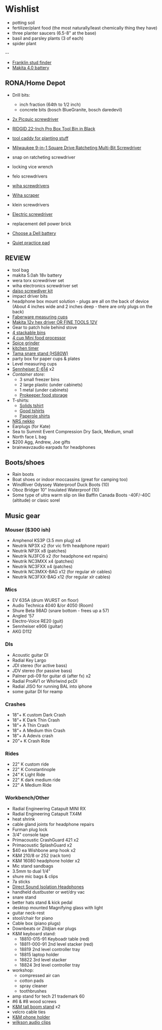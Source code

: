 # Wishlist

- potting soil
- fertilizer/plant food (the most naturally/least chemically thing they have)
- three planter saucers (6.5-8" at the base)
- basil and parsley plants (3 of each)
- spider plant

--

- [Franklin stud finder](https://www.amazon.ca/dp/B0064EICKG?linkCode=gs2&tag=basthu-20)
- [Makita 4.0 battery](https://www.kijiji.ca/v-outils-electriques/longueuil-rive-sud/makita-lb1840-18-volts-4amps-batterie-neuveeeeeeeee/cas_192749)

## RONA/Home Depot

- Drill bits:
  - inch fraction (64th to 1/2 inch)
  - concrete bits (bosch BlueGranite, bosch daredevil)
- [2x Picquic screwdriver](https://www.homedepot.ca/product/picquic-super-8-plus-multi-bit-screwdriver/1000428687)
- [RIDGID 22-Inch Pro Box Tool Bin in Black](https://www.homedepot.ca/product/ridgid-22-inch-pro-box-tool-bin-in-black/1001010726)
- [tool caddy for planting stuff](https://www.homedepot.ca/product/husky-20-inch-open-top-resin-tool-caddy/1000675544)





- [Milwaukee 9-in-1 Square Drive Ratcheting Multi-Bit Screwdriver](https://www.homedepot.ca/product/milwaukee-9-in-1-square-drive-ratcheting-multi-bit-screwdriver/1000665256)

- snap on ratcheting screwdriver
- locking vice wrench
- felo screwdrivers
- [wiha screwdrivers](https://www.wihatools.ca/screwdrivers)
- [Wiha scraper](https://www.wihatools.ca/universal-razor-edged-scraper-softfinishr-handle-with-replacement-blades)
- klein screwdrivers

- [Electric screwdriver](https://www.amazon.ca/Makita-DF001DW-Cordless-Screwdriver-Accessory/dp/B01NC1VO3Q/ref=sr_1_6)






- replacement dell power brick
- [Choose a Dell battery](http://www.laptopcharge.ca/category/search/dell/xps+13+9360.aspx)
- [Quiet practice pad](https://www.timpano-percussion.com/us/prologix-pad-de-pratique-prologix-marksman-dual-12.html)

## REVIEW

- tool bag
- makita 5.0ah 18v battery
- wera torx screwdriver set
- wiha electronics screwdriver set
- [daiso screwdiver kit](https://www.amazon.com/Daiso-Japan-Jewelers-Precision-Screwdriver/dp/B00KY6T8FS)
- impact driver bits
- headphone box mount solution - plugs are all on the back of device (About 4 inches wide and 2 inches deep - there are only plugs on the back)
- [Faberware measuring cups](https://www.amazon.ca/Farberware-Color-Measuring-Mixed-Colors/dp/B005NKJX6Y/)
- [Makita 12v hex driver OR FINE TOOLS 12V](https://www.makita.ca/index2.php?event=tool&id=3022&catid=2)
- Gear to patch hole behind stove
- [4 stackable bins](https://homedepot.ca/product/husky-12-inch-stackable-click-bin-in-grey/1000752012)
- [4 cup Mini food processor](https://www.amazon.ca/Cuisinart-CH-4BKC-Elite-Mini-Chopper/dp/B003WH9ID8/ref=dp_ob_title_kitchen)
- [Spice grinder](https://www.amazon.com/KRUPS-Electric-Coffee-Grinder-Stainless/dp/B00004SPEU)
- [kitchen timer](https://www.amazon.ca/dp/B000095RCF?ots=1&linkCode=gs2&tag=figcanada-20)
- [Tama snare stand (HS80W)](https://www.timpano-percussion.com/us/pied-de-caisse-claire-tama-roadpro-hs80w.html?id=43102689)
- party box for paper cups & plates
- Level measuring cups
- [Sennheiser E-614](http://www.economik.com/sennheiser/e-614/) x2
- *Container store:*
  - 3 small freezer bins
  - 2 large plastic (under cabinets)
  - 1 metal (under cabinets)
  - [Prokeeper food storage](https://www.containerstore.com/s/kitchen/food-storage/prokeeper-1.5-qt.-brown-sugar-container/12d?productId=11004398)
- T-shirts:
  - [Solids tshirt](https://solids.bandcamp.com/merch)
  - [Good tshirts](https://us.kowtowclothing.com/)
  - [Paperole shirts](https://www.paperole.com/)
- [NRS nekko](https://www.nrs.com/product/47310.01/nrs-neko-blunt-knife)
- Earplugs (for Kate)
- Sea to Summit Event Compression Dry Sack, Medium, small
- North face L bag
- $200 Agg, Andrew, Joe gifts
- brainwavzaudio earpads for headphones

## Boots/shoes

- Rain boots
- Boat shoes or indoor moccassins (great for camping too)
- WindRiver Odyssey Waterproof Duck Boots (10)
- Oboz Bridger 10" Insulated Waterproof (10)
- Some type of ultra warm slip on like Baffin Canada Boots -40F/-40C (altitude) or clasic sorel

## Music gear

### Mouser ($300 ish)

- Amphenol KS3P (3.5 mm plug) x4
- Neutrik NP3X x2 (for vic firth headphone repair)
- Neutrik NP3X x8 (patches)
- Neutrik NJ3FC6 x2 (for headphone ext repairs)
- Neutrik NC3MXX x4 (patches)
- Neutrik NC3FXX x4 (patches)
- Neutrik NC3MXX-BAG x12 (for regular xlr cables)
- Neutrik NC3FXX-BAG x12 (for regular xlr cables)

### Mics

- EV 635A (drum WURST on floor)
- Audio Technica 4040 &/or 4050 (Room)
- Shure Beta 98AD (snare bottom - frees up a 57)
- Angled '57
- Electro-Voice RE20 (guit)
- Sennheiser e906 (guitar)
- AKG D112

### DIs

- Acoustic guitar DI
- Radial Key Largo
- JDI stereo (for active bass)
- JDV stereo (for passive bass)
- Palmer pdi-09 for guitar di (after fx) x2
- Radial ProAV1 or Whirlwind pcDI
- Radial JISO for running BAL into iphone
- some guitar DI for reamp

### Crashes

- 18"+ K custom Dark Crash
- 18"+ K Dark Thin Crash
- 18"+ A Thin Crash
- 18"+ A Medium thin Crash
- 18"+ A Adevis crash
- 20"+ K Crash Ride

### Rides

- 22" K custom ride
- 22" K Constantinople
- 24" K Light Ride
- 22" K dark medium ride
- 22" A Medium Ride

### Workbench/Other

- Radial Engineering Catapult MINI RX
- Radial Engineering Catapult TX4M
- heat shrink
- cable gland joints for headphone repairs
- Furman plug lock
- 3/4" console tape
- Primacoustic CrashGuard 421 x2
- Primacoustic SplashGuard x2
- $40 ea Wishbone amp hook x2
- K&M 210/8 or 252 (rack tom)
- K&M 16080 headphone holder x2
- Mic stand sandbags
- 3.5mm to dual 1/4"
- shure mic bags & clips
- 7a sticks
- [Direct Sound Isolation Headphones](https://www.extremeheadphones.com/product-page/ex29-plus)
- handheld dustbuster or wet/dry vac
- snare stand
- better hats stand & kick pedal
- desktop mounted Magnifying glass with light
- guitar neck-rest
- stool/chair for piano
- Cable box (piano plugs)
- Downbeats or Zildjian ear plugs
- K&M keyboard stand:
  - 18810-015-91 Keyboadr table (red)
  - 18811-000-91 2nd level stacker (red)
  - 18819 2nd level controller tray
  - 18815 laptop holder
  - 18822 3rd level stacker
  - 18824 3rd level controller tray
- workshop:
  - compressed air can
  - cotton pads
  - spray cleaner
  - toothbrushes
- amp stand for tech 21 trademark 60
- #6 & #8 wood screws
- [K&M tall boom stand](http://www.economik.com/km/21021-black/) x2
- velcro cable ties
- [K&M phone holder](https://www.amazon.ca/dp/B00AF65OBE?tag=marcpric08-21)
- [wilkson audio clips](https://www.soundonsound.com/reviews/wilkinson-audio-mic-clips)
